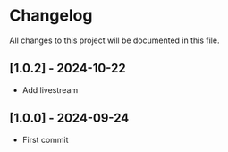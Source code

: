 # Changelog
All changes to this project will be documented in this file.

## [1.0.2] - 2024-10-22
- Add livestream

## [1.0.0] - 2024-09-24
- First commit
